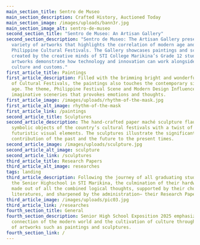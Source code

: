 ```yaml
---
main_section_title: Sentro de Museo
main_section_description: Crafted History, Auctioned Today
main_section_image: /images/uploads/bann3r.jpg
main_section_image_alt: sentro-de-museo
second_section_title: "Sentro de Museo: An Artisan Gallery"
second_section_description: "Sentro de Museo: The Artisan Gallery presents a
  variety of artworks that highlights the correlation of modern age and the
  Philippine Cultural Festivals. The Gallery showcases paintings and sculptures
  created by the creative minds of STI College Marikina’s Grade 12 students. The
  artworks demonstrate how technology and innovation can work alongside of
  culture and customs."
first_article_title: Paintings
first_article_description: Filled with the brimming bright and wonderful colors
  of Cultural Festivals, the paintings also touches the contemporary side of the
  age. The theme, Philippine Festival Scene and Modern Design Influence depicts
  imaginative sceneries that provokes emotions and thoughts.
first_article_image: /images/uploads/rhythm-of-the-mask.jpg
first_article_alt_image: rhythm-of-the-mask
first_article_link: /paintings
second_article_title: Sculptures
second_article_description: The hand-crafted paper maché sculpture flaunts the
  symbolic objects of the country’s cultural festivals with a twist of
  futuristic visual elements. The sculptures illustrate the significant
  contribution of the past and the future to the present times.
second_article_image: /images/uploads/sculpture.jpg
second_article_alt_image: sculpture
second_article_link: /sculptures
third_article_title: Research Papers
third_article_alt_image: researches
tags: landing
third_article_description: Following the journey of all graduating students of
  the Senior Highschool in STI Marikina, the culmination of their hardworks—
  made out of all the combined logical thoughts, supported by their chosen
  literatures, and sharpened by the administration— their Research Papers.
third_article_image: /images/uploads/pic03.jpg
third_article_link: /researches
fourth_section_title: General
fourth_section_description: Senior High School Exposition 2025 emphasizes the
  connection of the modern world and the cultivation of culture through exhibits
  of artworks such as paintings and sculptures.
fourth_section_link: /
---
```

